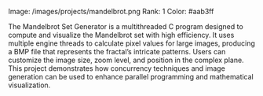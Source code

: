 Image: /images/projects/mandelbrot.png
Rank: 1
Color: #aab3ff

The Mandelbrot Set Generator is a multithreaded C program designed to compute and visualize the Mandelbrot set with high efficiency. It uses multiple engine threads to calculate pixel values for large images, producing a BMP file that represents the fractal’s intricate patterns. Users can customize the image size, zoom level, and position in the complex plane. This project demonstrates how concurrency techniques and image generation can be used to enhance parallel programming and mathematical visualization.
